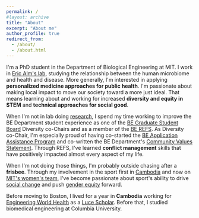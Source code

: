```yaml
---
permalink: /
#layout: archive
title: "About"
excerpt: "About me"
author_profile: true
redirect_from:
  - /about/
  - /about.html
---
```


I'm a PhD student in the Department of Biological Engineering at MIT.
I work in [Eric Alm's lab](http://almlab.mit.edu), studying the relationship between the human microbiome and health and disease.
More generally, I'm interested in applying **personalized medicine approaches for public health**.
I'm passionate about making local impact to move our society toward a more just ideal.
That means learning about and working for increased **diversity and equity in STEM** and **technical approaches for social good**.

When I'm not in lab doing [research](research/), I spend my time working to improve the BE Department student experience as one of the [BE Graduate Student Board](http://begradboard.mit.edu/) Diversity co-Chairs and as a member of the [BE REFS](http://berefs.com).
As Diversity co-Chair, I'm especially proud of having co-started the [BE Application Assistance Program](http://be.mit.edu/academic-programs/prospective-graduate/beaap) and co-written the BE Department's [Community Values Statement](http://be.mit.edu/about/department-values-statement).
Through REFS, I've learned **conflict management** skills that have positively impacted almost every aspect of my life.

When I'm not doing those things, I'm probably outside chasing after a **frisbee**.
Through my involvement in the sport first in [Cambodia](http://www.phnompenhpost.com/post-weekend/unconventional-sport-finds-unlikely-home-cambodia) and now on [MIT's women's team](http://scripts.mit.edu/~womens-ult/), I've become passionate about sport's ability to drive [social change](https://www.facebook.com/youthultimateproject) and push [gender equity](https://thenib.com/the-sports-wage-gap-needs-to-close) forward.

Before moving to Boston, I lived for a year in **Cambodia** working for [Engineering World Health](http://www.ewh.org/) as a [Luce Scholar](http://www.hluce.org/lsprogram.aspx).
Before that, I studied biomedical engineering at Columbia University.
